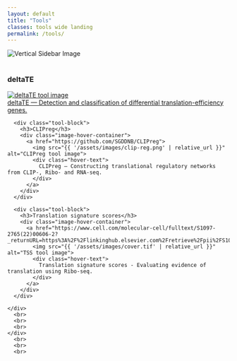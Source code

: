 ```yaml
---
layout: default
title: "Tools"
classes: tools wide landing
permalink: /tools/
---
```



<section class="page-section full-page-layout fade-in">
    <div class="sidebar-image">
      <img src="{{ '/assets/images/Thesis_cover.png' | relative_url }}" alt="Vertical Sidebar Image" />
    </div>
    <div class="main-content">
    <br>
    <div class="tool-gallery">
      <div class="tool-block">
        <h3>deltaTE</h3>
        <div class="image-hover-container">
          <a href="https://github.com/SGDDNB/translational_regulation">
            <img src="{{ '/assets/images/delta-te.png' | relative_url }}" alt="deltaTE tool image">
            <div class="hover-text">
              deltaTE — Detection and classification of differential translation-efficiency genes.
            </div>
          </a>
        </div>
      </div>
    
      <div class="tool-block">
        <h3>CLIPreg</h3>
        <div class="image-hover-container">
          <a href="https://github.com/SGDDNB/CLIPreg">
            <img src="{{ '/assets/images/clip-reg.png' | relative_url }}" alt="CLIPreg tool image">
            <div class="hover-text">
              CLIPreg — Constructing translational regulatory networks from CLIP-, Ribo- and RNA-seq.
            </div>
          </a>
        </div>
      </div>
    
      <div class="tool-block">
        <h3>Translation signature scores</h3>
        <div class="image-hover-container">
          <a href="https://www.cell.com/molecular-cell/fulltext/S1097-2765(22)00606-2?_returnURL=https%3A%2F%2Flinkinghub.elsevier.com%2Fretrieve%2Fpii%2FS1097276522006062%3Fshowall%3Dtrue">
            <img src="{{ '/assets/images/cover.tif' | relative_url }}" alt="TSS tool image">
            <div class="hover-text">
              Translation signature scores - Evaluating evidence of translation using Ribo-seq.
            </div>
          </a>
        </div>
      </div>

    </div>
      <br>
      <br>
      <br>
    </div>
      <br>
      <br>
      <br>
</section>





